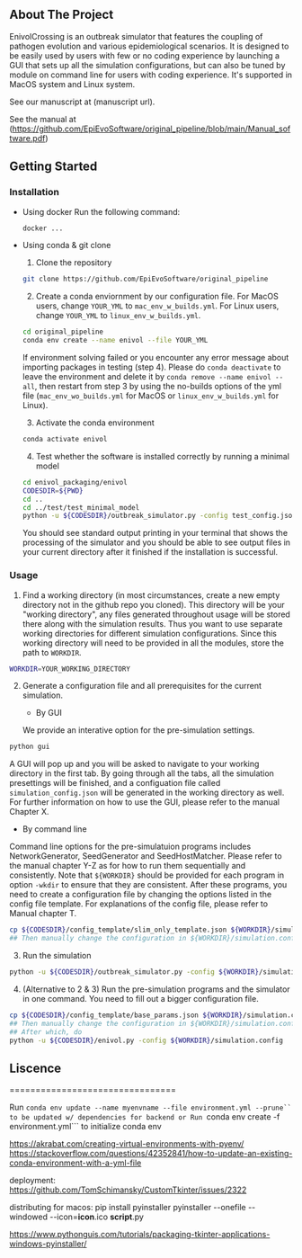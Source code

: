 ## About The Project

EnivolCrossing is an outbreak simulator that features the coupling of pathogen evolution and various epidemiological scenarios. It is designed to be easily used by users with few or no coding experience by launching a GUI that sets up all the simulation configurations, but can also be tuned by module on command line for users with coding experience. It's supported in MacOS system and Linux system.

See our manuscript at (manuscript url).

See the manual at (https://github.com/EpiEvoSoftware/original_pipeline/blob/main/Manual_software.pdf)

## Getting Started

### Installation

* Using docker
  Run the following command:
  ```sh
  docker ...
  ```
  
* Using conda & git clone
  1. Clone the repository
  ```sh
  git clone https://github.com/EpiEvoSoftware/original_pipeline
  ```
  
  2. Create a conda enviornment by our configuration file. For MacOS users, change `YOUR_YML` to `mac_env_w_builds.yml`. For Linux users, change `YOUR_YML` to `linux_env_w_builds.yml`.
  ```sh
  cd original_pipeline
  conda env create --name enivol --file YOUR_YML
  ```
  If environment solving failed or you encounter any error message about importing packages in testing (step 4). Please do `conda deactivate` to leave the environment and delete it by `conda remove --name enivol --all`, then restart from step 3 by using the no-builds options of the yml file (`mac_env_wo_builds.yml` for MacOS or `linux_env_w_builds.yml` for Linux).
  
  3. Activate the conda environment
  ```sh
  conda activate enivol
  ```
  
  4. Test whether the software is installed correctly by running a minimal model
  ```sh
  cd enivol_packaging/enivol
  CODESDIR=${PWD}
  cd ..
  cd ../test/test_minimal_model
  python -u ${CODESDIR}/outbreak_simulator.py -config test_config.json
  ```
  You should see standard output printing in your terminal that shows the processing of the simulator and you should be able to see output files in your current directory after it finished if the installation is successful.


### Usage

1. Find a working directory (in most circumstances, create a new empty directory not in the github repo you cloned). This directory will be your "working directory", any files generated throughout usage will be stored there along with the simulation results. Thus you want to use separate working directories for different simulation configurations. Since this working directory will need to be provided in all the modules, store the path to `WORKDIR`.
```sh
WORKDIR=YOUR_WORKING_DIRECTORY
```

2. Generate a configuration file and all prerequisites for the current simulation.
   * By GUI
     
   We provide an interative option for the pre-simulation settings.
  ```sh
  python gui
  ```
  A GUI will pop up and you will be asked to navigate to your working directory in the first tab. By going through all the tabs, all the simulation presettings will be finished, and a configuation file called `simulation_config.json` will be generated in the working directory as well. For further information on how to use the GUI, please refer to the manual Chapter X.
  
   * By command line
     
  Command line options for the pre-simulatuion programs includes NetworkGenerator, SeedGenerator and SeedHostMatcher. Please refer to the manual chapter Y-Z as for how to run them sequentially and consistently. Note that `${WORKDIR}` should be provided for each program in option `-wkdir` to ensure that they are consistent. After these programs, you need to create a configuration file by changing the options listed in the config file template. For explanations of the config file, please refer to Manual chapter T.
```sh
cp ${CODESDIR}/config_template/slim_only_template.json ${WORKDIR}/simulation.config
## Then manually change the configuration in ${WORKDIR}/simulation.config.
```

3. Run the simulation
```sh
python -u ${CODESDIR}/outbreak_simulator.py -config ${WORKDIR}/simulation.config
```

4. (Alternative to 2 & 3) Run the pre-simulation programs and the simulator in one command. You need to fill out a bigger configuration file.
```sh
cp ${CODESDIR}/config_template/base_params.json ${WORKDIR}/simulation.config
## Then manually change the configuration in ${WORKDIR}/simulation.config.
## After which, do
python -u ${CODESDIR}/enivol.py -config ${WORKDIR}/simulation.config
```

## Liscence











================================

Run ```conda env update --name myenvname --file environment.yml --prune`` to be updated w/ dependencies for backend
or
Run ```conda env create -f environment.yml``` to initialize conda env

https://akrabat.com/creating-virtual-environments-with-pyenv/
https://stackoverflow.com/questions/42352841/how-to-update-an-existing-conda-environment-with-a-yml-file


deployment: https://github.com/TomSchimansky/CustomTkinter/issues/2322


distributing for macos:
pip install pyinstaller
pyinstaller --onefile --windowed --icon=__icon__.ico __script__.py

https://www.pythonguis.com/tutorials/packaging-tkinter-applications-windows-pyinstaller/
